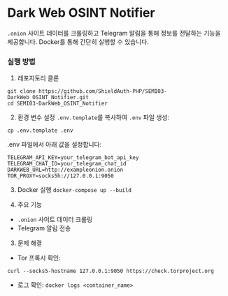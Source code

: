 # Dark Web OSINT Notifier

`.onion` 사이트 데이터를 크롤링하고 Telegram 알림을 통해 정보를 전달하는 기능을 제공합니다. Docker를 통해 간단히 실행할 수 있습니다.

### 실행 방법
1. 레포지토리 클론

```
git clone https://github.com/ShieldAuth-PHP/SEMI03-DarkWeb_OSINT_Notifier.git
cd SEMI03-DarkWeb_OSINT_Notifier
```

2. 환경 변수 설정
`.env.template`를 복사하여 `.env` 파일 생성:

`cp .env.template .env`

.env 파일에서 아래 값을 설정합니다:

```
TELEGRAM_API_KEY=your_telegram_bot_api_key
TELEGRAM_CHAT_ID=your_telegram_chat_id
DARKWEB_URL=http://exampleonion.onion
TOR_PROXY=socks5h://127.0.0.1:9050
```

3. Docker 실행
`docker-compose up --build`

2. 주요 기능
- `.onion` 사이트 데이터 크롤링
- Telegram 알림 전송

3. 문제 해결
- Tor 프록시 확인:
```
curl --socks5-hostname 127.0.0.1:9050 https://check.torproject.org
```

- 로그 확인:
`docker logs <container_name>`

